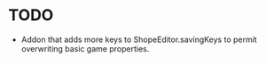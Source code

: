 # TODO

- Addon that adds more keys to ShopeEditor.savingKeys to permit overwriting basic game properties.